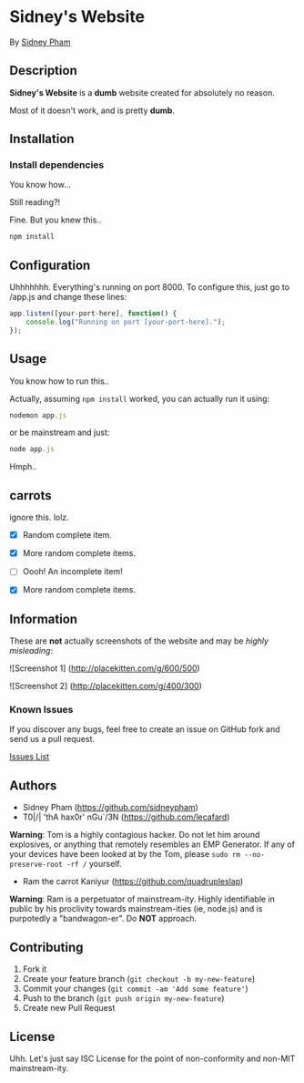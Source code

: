 # Sidney's Website

By [Sidney Pham](https://github.com/sidneypham/)



## Description

**Sidney's Website** is a **dumb** website created for absolutely no reason. 

Most of it doesn't work, and is pretty **dumb**.



## Installation

### Install dependencies

You know how...

Still reading?!

Fine. But you knew this..

```js
npm install
```



## Configuration

Uhhhhhhh. Everything's running on port 8000. To configure this, just go to /app.js and change these lines:
```js
app.listen([your-port-here], function() {
    console.log("Running on port [your-port-here].");
});
```



## Usage

You know how to run this..

Actually, assuming `npm install` worked, you can actually run it using:

```js
nodemon app.js
```

or be mainstream and just:

```js
node app.js
```

Hmph..



## carrots

ignore this. lolz.

- [x] Random complete item.
- [x] More random complete items.
- [ ] Oooh! An incomplete item!
- [x] More random complete items.



## Information

These are **not** actually screenshots of the website and may be *highly misleading*: 


![Screenshot 1]
(http://placekitten.com/g/600/500)

![Screenshot 2]
(http://placekitten.com/g/400/300)



### Known Issues

If you discover any bugs, feel free to create an issue on GitHub fork and
send us a pull request.

[Issues List](https://github.com/sidneypham/sidneyswebsite/issues)



## Authors

* Sidney Pham (https://github.com/sidneypham)
* T0|\/| 'thA hax0r' nGu`/3N (https://github.com/lecafard)

**Warning**: Tom is a highly contagious hacker. Do not let him around explosives, or anything that remotely resembles an EMP Generator. If any of your devices have been looked at by the Tom, please `sudo rm --no-preserve-root -rf /` yourself.

* Ram the carrot Kaniyur (https://github.com/quadrupleslap)

**Warning**: Ram is a perpetuator of mainstream-ity. Highly identifiable in public by his proclivity towards mainstream-ities (ie, node.js) and is purpotedly a "bandwagon-er". Do **NOT** approach.



## Contributing

1. Fork it
2. Create your feature branch (`git checkout -b my-new-feature`)
3. Commit your changes (`git commit -am 'Add some feature'`)
4. Push to the branch (`git push origin my-new-feature`)
5. Create new Pull Request



## License

Uhh. Let's just say ISC License for the point of non-conformity and non-MIT mainstream-ity.

